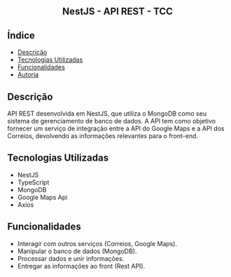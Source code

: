 <h2 align="center">NestJS - API REST - TCC</h2>

## Índice

* [Descrição](#descrição)
* [Tecnologias Utilizadas](#tecnologias-utilizadas)
* [Funcionalidades](#funcionalidades)
* [Autoria](#autoria)

## Descrição

API REST desenvolvida em NestJS, que utiliza o MongoDB como seu sistema de gerenciamento de banco de dados. A API tem como objetivo fornecer um serviço de integração entre a API do Google Maps e a API dos Correios, devolvendo as informações relevantes para o front-end.

## Tecnologias Utilizadas

* NestJS
* TypeScript
* MongoDB
* Google Maps Api
* Axios

## Funcionalidades

* Interagir com outros serviços (Correios, Google Maps).
* Manipular o banco de dados (MongoDB).
* Processar dados e unir informações.
* Entregar as informações ao front (Rest API).


